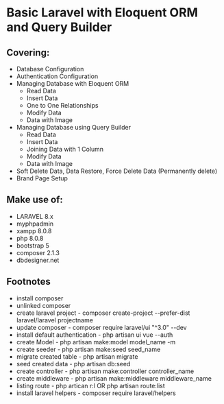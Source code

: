 # Basic Laravel with Eloquent ORM and Query Builder

## Covering:
- Database Configuration
- Authentication Configuration
- Managing Database with Eloquent ORM
  * Read Data
  * Insert Data
  * One to One Relationships
  * Modify Data
  * Data with Image
- Managing Database using Query Builder
  * Read Data
  * Insert Data
  * Joining Data with 1 Column
  * Modify Data
  * Data with Image
- Soft Delete Data, Data Restore, Force Delete Data (Permanently delete)
- Brand Page Setup

## Make use of:
- LARAVEL 8.x
- myphpadmin
- xampp 8.0.8
- php 8.0.8
- bootstrap 5
- composer 2.1.3
- dbdesigner.net

## Footnotes
* install composer
* unlinked composer
* create laravel project - composer create-project --prefer-dist laravel/laravel projectname
* update composer - composer require laravel/ui "^3.0" --dev
* install default authentication - php artisan ui vue --auth
* create Model - php artisan make:model model_name -m
* create seeder - php artisan make:seed seed_name
* migrate created table - php artisan migrate
* seed created data - php artisan db:seed
* create controller - php artisan make:controller controller_name
* create middleware - php artisan make:middleware middleware_name
* listing route - php artican r:l OR php artisan route:list
* install laravel helpers - composer require laravel/helpers
